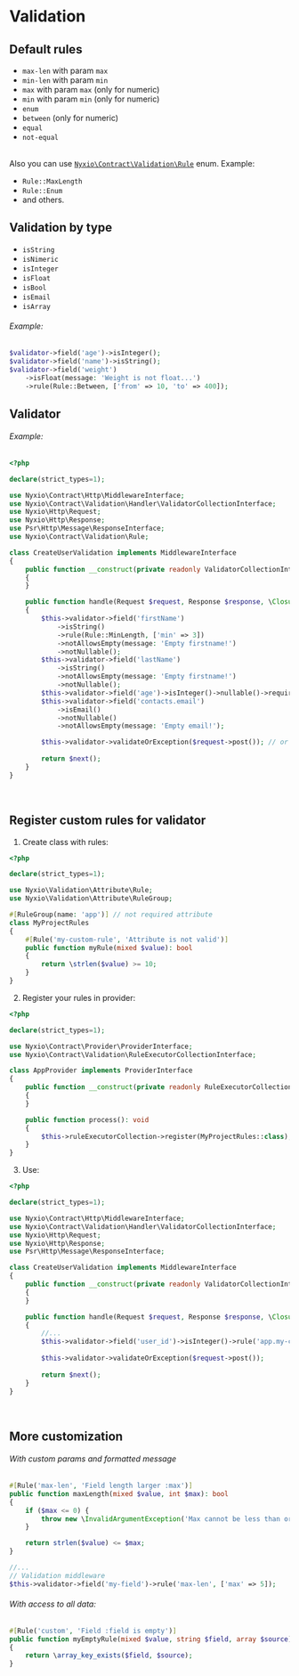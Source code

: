 # Validation

## Default rules
- `max-len` with param `max`
- `min-len` with param `min`
- `max` with param `max` (only for numeric)
- `min` with param `min` (only for numeric)
- `enum`
- `between` (only for numeric)
- `equal`
- `not-equal`

<br>Also you can use [`Nyxio\Contract\Validation\Rule`](https://github.com/nyxio-php/nyxio/blob/main/src/Contract/Validation/Rule.php) enum.
Example:
- `Rule::MaxLength`
- `Rule::Enum`
- and others.

## Validation by type
- `isString`
- `isNimeric`
- `isInteger`
- `isFloat`
- `isBool`
- `isEmail`
- `isArray`

###### Example:
```php
$validator->field('age')->isInteger();
$validator->field('name')->isString();
$validator->field('weight')
    ->isFloat(message: 'Weight is not float...')
    ->rule(Rule::Between, ['from' => 10, 'to' => 400]);
```



## Validator
###### Example:
```php
<?php

declare(strict_types=1);

use Nyxio\Contract\Http\MiddlewareInterface;
use Nyxio\Contract\Validation\Handler\ValidatorCollectionInterface;
use Nyxio\Http\Request;
use Nyxio\Http\Response;
use Psr\Http\Message\ResponseInterface;
use Nyxio\Contract\Validation\Rule;

class CreateUserValidation implements MiddlewareInterface
{
    public function __construct(private readonly ValidatorCollectionInterface $validator)
    {
    }

    public function handle(Request $request, Response $response, \Closure $next): ResponseInterface
    {
        $this->validator->field('firstName')
            ->isString()
            ->rule(Rule::MinLength, ['min' => 3])
            ->notAllowsEmpty(message: 'Empty firstname!')
            ->notNullable();
        $this->validator->field('lastName')
            ->isString()
            ->notAllowsEmpty(message: 'Empty firstname!')
            ->notNullable();
        $this->validator->field('age')->isInteger()->nullable()->required();
        $this->validator->field('contacts.email')
            ->isEmail()
            ->notNullable()
            ->notAllowsEmpty(message: 'Empty email!');

        $this->validator->validateOrException($request->post()); // or $this->validator->getErrors($request->post());
        
        return $next();
    }
}

```
<br>


## Register custom rules for validator
1. Create class with rules:
```php
<?php

declare(strict_types=1);

use Nyxio\Validation\Attribute\Rule;
use Nyxio\Validation\Attribute\RuleGroup;

#[RuleGroup(name: 'app')] // not required attribute
class MyProjectRules
{
    #[Rule('my-custom-rule', 'Attribute is not valid')]
    public function myRule(mixed $value): bool
    {
        return \strlen($value) >= 10;
    }
}
```
2. Register your rules in provider:
```php
<?php

declare(strict_types=1);

use Nyxio\Contract\Provider\ProviderInterface;
use Nyxio\Contract\Validation\RuleExecutorCollectionInterface;

class AppProvider implements ProviderInterface
{
    public function __construct(private readonly RuleExecutorCollectionInterface $ruleExecutorCollection)
    {
    }

    public function process(): void
    {
        $this->ruleExecutorCollection->register(MyProjectRules::class);
    }
}
```
3. Use:
```php
<?php

declare(strict_types=1);

use Nyxio\Contract\Http\MiddlewareInterface;
use Nyxio\Contract\Validation\Handler\ValidatorCollectionInterface;
use Nyxio\Http\Request;
use Nyxio\Http\Response;
use Psr\Http\Message\ResponseInterface;

class CreateUserValidation implements MiddlewareInterface
{
    public function __construct(private readonly ValidatorCollectionInterface $validator)
    {
    }

    public function handle(Request $request, Response $response, \Closure $next): ResponseInterface
    {
        //...
        $this->validator->field('user_id')->isInteger()->rule('app.my-custom-rule');
        
        $this->validator->validateOrException($request->post());
        
        return $next();
    }
}

```

<br>

## More customization

###### With custom params and formatted message
```php
#[Rule('max-len', 'Field length larger :max')]
public function maxLength(mixed $value, int $max): bool
{
    if ($max <= 0) {
        throw new \InvalidArgumentException('Max cannot be less than or equal to zero');
    }

    return strlen($value) <= $max;
}
```
```php
//...
// Validation middleware
$this->validator->field('my-field')->rule('max-len', ['max' => 5]);
```


###### With access to all data:
```php
#[Rule('custom', 'Field :field is empty')]
public function myEmptyRule(mixed $value, string $field, array $source): bool
{
    return \array_key_exists($field, $source);
}
```
